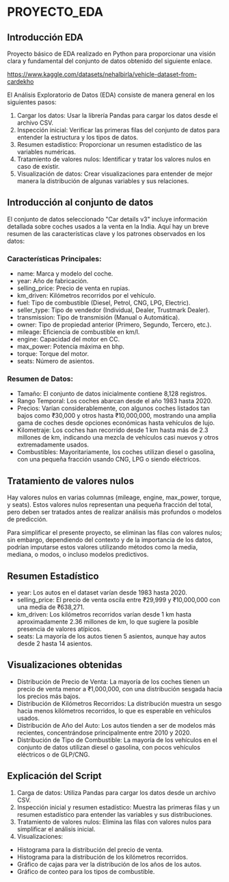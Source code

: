 # PROYECTO_EDA

## Introducción EDA

Proyecto básico de EDA realizado en Python para proporcionar una visión clara y fundamental del conjunto de datos obtenido del siguiente enlace.

https://www.kaggle.com/datasets/nehalbirla/vehicle-dataset-from-cardekho

El Análisis Exploratorio de Datos (EDA) consiste de manera general en los siguientes pasos:

1) Cargar los datos: Usar la librería Pandas para cargar los datos desde el archivo CSV.
2) Inspección inicial: Verificar las primeras filas del conjunto de datos para entender la estructura y los tipos de datos.
3) Resumen estadístico: Proporcionar un resumen estadístico de las variables numéricas.
4) Tratamiento de valores nulos: Identificar y tratar los valores nulos en caso de existir.
5) Visualización de datos: Crear visualizaciones para entender de mejor manera la distribución de algunas variables y sus relaciones.

## Introducción al conjunto de datos

El conjunto de datos seleccionado "Car details v3" incluye información detallada sobre coches usados a la venta en la India. Aquí hay un breve resumen de las características clave y los patrones observados en los datos:

### Características Principales:

* name: Marca y modelo del coche.
* year: Año de fabricación.
* selling_price: Precio de venta en rupias.
* km_driven: Kilómetros recorridos por el vehículo.
* fuel: Tipo de combustible (Diesel, Petrol, CNG, LPG, Electric).
* seller_type: Tipo de vendedor (Individual, Dealer, Trustmark Dealer).
* transmission: Tipo de transmisión (Manual o Automática).
* owner: Tipo de propiedad anterior (Primero, Segundo, Tercero, etc.).
* mileage: Eficiencia de combustible en km/l.
* engine: Capacidad del motor en CC.
* max_power: Potencia máxima en bhp.
* torque: Torque del motor.
* seats: Número de asientos.

### Resumen de Datos:

* Tamaño: El conjunto de datos inicialmente contiene 8,128 registros.
* Rango Temporal: Los coches abarcan desde el año 1983 hasta 2020.
* Precios: Varían considerablemente, con algunos coches listados tan bajos como ₹30,000 y otros hasta ₹10,000,000, mostrando una amplia gama de coches desde opciones económicas hasta vehículos de lujo.
* Kilometraje: Los coches han recorrido desde 1 km hasta más de 2.3 millones de km, indicando una mezcla de vehículos casi nuevos y otros extremadamente usados.
* Combustibles: Mayoritariamente, los coches utilizan diesel o gasolina, con una pequeña fracción usando CNG, LPG o siendo eléctricos.

## Tratamiento de valores nulos

Hay valores nulos en varias columnas (mileage, engine, max_power, torque, y seats). Estos valores nulos representan una pequeña fracción del total, pero deben ser tratados antes de realizar análisis más profundos o modelos de predicción.

Para simplificar el presente proyecto, se eliminan las filas con valores nulos; sin embargo, dependiendo del contexto y de la importancia de los datos, podrían imputarse estos valores utilizando métodos como la media, mediana, o modos, o incluso modelos predictivos.

## Resumen Estadístico

* year: Los autos en el dataset varían desde 1983 hasta 2020.
* selling_price: El precio de venta oscila entre ₹29,999 y ₹10,000,000 con una media de ₹638,271.
* km_driven: Los kilómetros recorridos varían desde 1 km hasta aproximadamente 2.36 millones de km, lo que sugiere la posible presencia de valores atípicos.
* seats: La mayoría de los autos tienen 5 asientos, aunque hay autos desde 2 hasta 14 asientos.

## Visualizaciones obtenidas

* Distribución de Precio de Venta: La mayoría de los coches tienen un precio de venta menor a ₹1,000,000, con una distribución sesgada hacia los precios más bajos.
* Distribución de Kilómetros Recorridos: La distribución muestra un sesgo hacia menos kilómetros recorridos, lo que es esperable en vehículos usados.
* Distribución de Año del Auto: Los autos tienden a ser de modelos más recientes, concentrándose principalmente entre 2010 y 2020.
* Distribución de Tipo de Combustible: La mayoría de los vehículos en el conjunto de datos utilizan diesel o gasolina, con pocos vehículos eléctricos o de GLP/CNG.

## Explicación del Script

1) Carga de datos: Utiliza Pandas para cargar los datos desde un archivo CSV.
2) Inspección inicial y resumen estadístico: Muestra las primeras filas y un resumen estadístico para entender las variables y sus distribuciones.
3) Tratamiento de valores nulos: Elimina las filas con valores nulos para simplificar el análisis inicial.
4) Visualizaciones:
* Histograma para la distribución del precio de venta.
* Histograma para la distribución de los kilómetros recorridos.
* Gráfico de cajas para ver la distribución de los años de los autos.
* Gráfico de conteo para los tipos de combustible.
